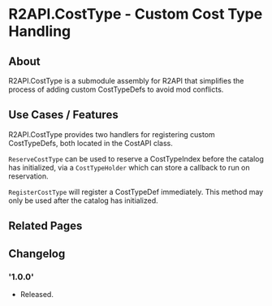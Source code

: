 # R2API.CostType - Custom Cost Type Handling

## About

R2API.CostType is a submodule assembly for R2API that simplifies the process of adding custom CostTypeDefs to avoid mod conflicts.

## Use Cases / Features

R2API.CostType provides two handlers for registering custom CostTypeDefs, both located in the CostAPI class.

`ReserveCostType` can be used to reserve a CostTypeIndex before the catalog has initialized, via a `CostTypeHolder` which can store a callback to run on reservation.

`RegisterCostType` will register a CostTypeDef immediately. This method may only be used after the catalog has initialized.

## Related Pages

## Changelog

### '1.0.0'
* Released.
